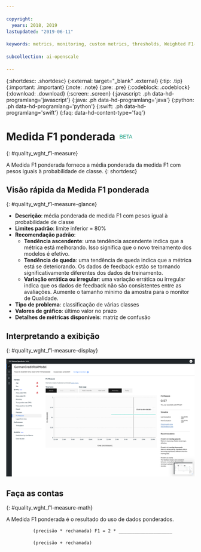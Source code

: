 ```yaml
---

copyright:
  years: 2018, 2019
lastupdated: "2019-06-11"

keywords: metrics, monitoring, custom metrics, thresholds, Weighted F1-Measure

subcollection: ai-openscale

---
```


{:shortdesc: .shortdesc}
{:external: target="_blank" .external}
{:tip: .tip}
{:important: .important}
{:note: .note}
{:pre: .pre}
{:codeblock: .codeblock}
{:download: .download}
{:screen: .screen}
{:javascript: .ph data-hd-programlang='javascript'}
{:java: .ph data-hd-programlang='java'}
{:python: .ph data-hd-programlang='python'}
{:swift: .ph data-hd-programlang='swift'}
{:faq: data-hd-content-type='faq'}

# Medida F1 ponderada ![tag beta](images/beta.png)
{: #quality_wght_f1-measure}

A Medida F1 ponderada fornece a média ponderada da medida F1 com pesos iguais à probabilidade de classe.
{: shortdesc}

## Visão rápida da Medida F1 ponderada
{: #quality_wght_f1-measure-glance}

- **Descrição**: média ponderada de medida F1 com pesos igual à probabilidade de classe
- **Limites padrão**: limite inferior = 80%
- **Recomendação padrão**:
   - **Tendência ascendente**: uma tendência ascendente indica que a métrica está melhorando. Isso significa que o novo treinamento dos modelos é efetivo.
   - **Tendência de queda**: uma tendência de queda indica que a métrica
está se deteriorando. Os dados de feedback estão se tornando significativamente diferentes dos dados de treinamento.
   - **Variação errática ou irregular**: uma variação errática ou irregular
indica que os dados de feedback não são consistentes entre as avaliações. Aumente o tamanho mínimo da
amostra para o monitor de Qualidade.
- **Tipo de problema**: classificação de várias classes
- **Valores de gráfico**: último valor no prazo
- **Detalhes de métricas disponíveis**: matriz de confusão

## Interpretando a exibição
{: #quality_wght_f1-measure-display}

![o gráfico de Medida F1 ponderada é exibido.](images/quality-f1-meas.png)

## Faça as contas
{: #quality_wght_f1-measure-math}

A Medida F1 ponderada é o resultado do uso de dados ponderados.

```
          (precisão * rechamada) F1 = 2 * ____________________

          (precisão + rechamada)
```
